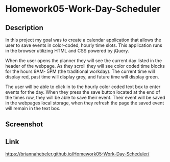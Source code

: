 # Homework05-Work-Day-Scheduler

## Description

In this project my goal was to create a calendar application that allows the user to save events in color-coded, hourly time slots. This application runs in the browser utilizing HTML and CSS powered by jQuery.

When the user opens the planner they will see the current day listed in the header of the webpage. As they scroll they will see color coded time blocks for the hours 9AM- 5PM (the traditional workday). The current time will display red, past time will display grey, and future time will display green. 

The user will be able to click in to the hourly color coded text box to enter events for the day. When they press the save button located at the end of the times row, they will be able to save their event. Their event will be saved in the webpages local storage, when they refresh the page the saved event will remain in the text box.

## Screenshot

## Link
https://briannahebeler.github.io/Homework05-Work-Day-Scheduler/